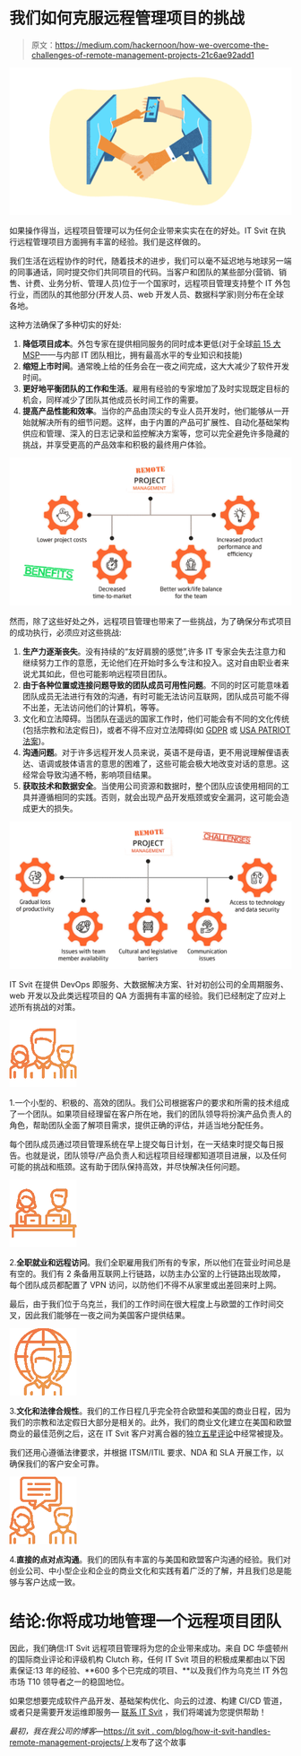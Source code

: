 # 我们如何克服远程管理项目的挑战

> 原文：<https://medium.com/hackernoon/how-we-overcome-the-challenges-of-remote-management-projects-21c6ae92add1>

![](img/1d63526b08e4fd344f3293657f120257.png)

如果操作得当，远程项目管理可以为任何企业带来实实在在的好处。IT Svit 在执行远程管理项目方面拥有丰富的经验。我们是这样做的。

我们生活在远程协作的时代，随着技术的进步，我们可以毫不延迟地与地球另一端的同事通话，同时提交你们共同项目的代码。当客户和团队的某些部分(营销、销售、计费、业务分析、管理人员)位于一个国家时，远程项目管理支持整个 IT 外包行业，而团队的其他部分(开发人员、web 开发人员、数据科学家)则分布在全球各地。

这种方法确保了多种切实的好处:

1.  **降低项目成本**。外包专家在提供相同服务的同时成本更低(对于全球[前 15 大 MSP](https://clutch.co/it-services/msp)——与内部 IT 团队相比，拥有最高水平的专业知识和技能)
2.  **缩短上市时间**。通常晚上给的任务会在一夜之间完成，这大大减少了软件开发时间。
3.  **更好地平衡团队的工作和生活**。雇用有经验的专家增加了及时实现既定目标的机会，同样减少了团队其他成员长时间工作的需要。
4.  **提高产品性能和效率**。当你的产品由顶尖的专业人员开发时，他们能够从一开始就解决所有的细节问题。这样，由于内置的产品可扩展性、自动化基础架构供应和管理、深入的日志记录和监控解决方案等，您可以完全避免许多隐藏的挑战，并享受更高的产品效率和积极的最终用户体验。

![](img/4b5178f996c880227ba7266c47b7d2e5.png)

然而，除了这些好处之外，远程项目管理也带来了一些挑战，为了确保分布式项目的成功执行，必须应对这些挑战:

1.  **生产力逐渐丧失**。没有持续的“友好肩膀的感觉”,许多 IT 专家会失去注意力和继续努力工作的意愿，无论他们在开始时多么专注和投入。这对自由职业者来说尤其如此，但也可能影响远程项目团队。
2.  **由于各种位置或连接问题导致的团队成员可用性问题**。不同的时区可能意味着团队成员无法进行有效的沟通，有时可能无法访问互联网，团队成员可能不得不出差，无法访问他们的计算机，等等。
3.  文化和立法障碍。当团队在遥远的国家工作时，他们可能会有不同的文化传统(包括宗教和法定假日)，或者不得不应对立法障碍(如 [GDPR](https://itsvit.com/blog/gdpr-can-ruin-trampoline-business/) 或 [USA PATRIOT 法案](https://www.justice.gov/archive/ll/highlights.htm))。
4.  **沟通问题**。对于许多远程开发人员来说，英语不是母语，更不用说理解俚语表达、语调或肢体语言的意思的困难了，这些可能会极大地改变对话的意思。这经常会导致沟通不畅，影响项目结果。
5.  **获取技术和数据安全**。当使用公司资源和数据时，整个团队应该使用相同的工具并遵循相同的实践。否则，就会出现产品开发瓶颈或安全漏洞，这可能会造成更大的损失。

![](img/168dc7d91fc87cd5eed0ff8c7a50766e.png)

IT Svit 在提供 DevOps 即服务、大数据解决方案、针对初创公司的全周期服务、web 开发以及此类远程项目的 QA 方面拥有丰富的经验。我们已经制定了应对上述所有挑战的对策。

![](img/6432a58292f476537b330d4aa30fded3.png)

1.一个小型的、积极的、高效的团队。我们公司根据客户的要求和所需的技术组成了一个团队。如果项目经理留在客户所在地，我们的团队领导将扮演产品负责人的角色，帮助团队全面了解项目需求，提供正确的评估，并适当地分配任务。

每个团队成员通过项目管理系统在早上提交每日计划，在一天结束时提交每日报告。也就是说，团队领导/产品负责人和远程项目经理都知道项目进展，以及任何可能的挑战和瓶颈。这有助于团队保持高效，并尽快解决任何问题。

![](img/9cb568def743eafecacad9bc3bcf01fc.png)

2.**全职就业和远程访问**。我们全职雇用我们所有的专家，所以他们在营业时间总是有空的。我们有 2 条备用互联网上行链路，以防主办公室的上行链路出现故障，每个团队成员都配置了 VPN 访问，以防他们不得不从家里或出差回来时上网。

最后，由于我们位于乌克兰，我们的工作时间在很大程度上与欧盟的工作时间交叉，因此我们能够在一夜之间为美国客户提供结果。

![](img/15352699d77d6ffd4de598801127f095.png)

3.**文化和法律合规性**。我们的工作日程几乎完全符合欧盟和美国的商业日程，因为我们的宗教和法定假日大部分是相关的。此外，我们的商业文化建立在美国和欧盟商业的最佳范例之后，这在 IT Svit 客户对离合器的独立[五星评论](https://clutch.co/profile/it-svit#reviews)中经常被提及。

我们还用心遵循法律要求，并根据 ITSM/ITIL 要求、NDA 和 SLA 开展工作，以确保我们的客户安全可靠。

![](img/a3a98fceb28497a1f05cebe68bfb9ee7.png)

4.**直接的点对点沟通**。我们的团队有丰富的与美国和欧盟客户沟通的经验。我们对创业公司、中小型企业和企业的商业文化和实践有着广泛的了解，并且我们总是能够与客户达成一致。

# 结论:你将成功地管理一个远程项目团队

因此，我们确信:IT Svit 远程项目管理将为您的企业带来成功。来自 DC 华盛顿州的国际商业评论和评级机构 Clutch 称，任何 IT Svit 项目的积极成果都由以下因素保证:13 年的经验、**600 多个已完成的项目、**以及我们作为乌克兰 IT 外包市场 T10 领导者之一的稳固地位。

如果您想要完成软件产品开发、基础架构优化、向云的过渡、构建 CI/CD 管道，或者只是需要开发运维即服务— [联系 IT Svit](https://itsvit.com/contacts/?utm_source=Medium&utm_medium=blogpost&utm_campaign=remote-management-projects) ，我们将竭诚为您提供帮助！

*最初，我在我公司的博客*—[https://it svit . com/blog/how-it-svit-handles-remote-management-projects/](https://itsvit.com/blog/how-it-svit-handles-remote-management-projects/)上发布了这个故事